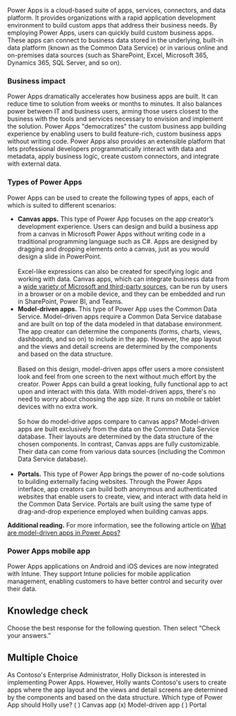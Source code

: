 Power Apps is a cloud-based suite of apps, services, connectors, and data platform. It provides organizations with a rapid application development environment to build custom apps that address their business needs. By employing Power Apps, users can quickly build custom business apps. These apps can connect to business data stored in the underlying, built-in data platform (known as the Common Data Service) or in various online and on-premises data sources (such as SharePoint, Excel, Microsoft 365, Dynamics 365, SQL Server, and so on).

### Business impact

Power Apps dramatically accelerates how business apps are built. It can reduce time to solution from weeks or months to minutes. It also balances power between IT and business users, arming those users closest to the business with the tools and services necessary to envision and implement the solution. Power Apps "democratizes" the custom business app building experience by enabling users to build feature-rich, custom business apps without writing code. Power Apps also provides an extensible platform that lets professional developers programmatically interact with data and metadata, apply business logic, create custom connectors, and integrate with external data.

### Types of Power Apps

Power Apps can be used to create the following types of apps, each of which is suited to different scenarios:

 -  **Canvas apps.** This type of Power App focuses on the app creator’s development experience. Users can design and build a business app from a canvas in Microsoft Power Apps without writing code in a traditional programming language such as C\#. Apps are designed by dragging and dropping elements onto a canvas, just as you would design a slide in PowerPoint.<br>‎<br>‎Excel-like expressions can also be created for specifying logic and working with data. Canvas apps, which can integrate business data from a [wide variety of Microsoft and third-party sources](/powerapps/maker/canvas-apps/connections-list?azure-portal=true), can be run by users in a browser or on a mobile device, and they can be embedded and run in SharePoint, Power BI, and Teams.
 -  **Model-driven apps.** This type of Power App uses the Common Data Service. Model-driven apps require a Common Data Service database and are built on top of the data modeled in that database environment. The app creator can determine the components (forms, charts, views, dashboards, and so on) to include in the app. However, the app layout and the views and detail screens are determined by the components and based on the data structure.<br>‎<br>‎Based on this design, model-driven apps offer users a more consistent look and feel from one screen to the next without much effort by the creator. Power Apps can build a great looking, fully functional app to act upon and interact with this data. With model-driven apps, there's no need to worry about choosing the app size. It runs on mobile or tablet devices with no extra work.<br>‎<br>‎So how do model-drive apps compare to canvas apps? Model-driven apps are built exclusively from the data on the Common Data Service database. Their layouts are determined by the data structure of the chosen components. In contrast, Canvas apps are fully customizable. Their data can come from various data sources (including the Common Data Service database).<br>‎
 -  **Portals.** This type of Power App brings the power of no-code solutions to building externally facing websites. Through the Power Apps interface, app creators can build both anonymous and authenticated websites that enable users to create, view, and interact with data held in the Common Data Service. Portals are built using the same type of drag-and-drop experience employed when building canvas apps.

**Additional reading.** For more information, see the following article on [What are model-driven apps in Power Apps?](/powerapps/maker/model-driven-apps/model-driven-app-overview?azure-portal=true)

### Power Apps mobile app

Power Apps applications on Android and iOS devices are now integrated with Intune. They support Intune policies for mobile application management, enabling customers to have better control and security over their data.

## Knowledge check

Choose the best response for the following question. Then select “Check your answers.”

## Multiple Choice
As Contoso's Enterprise Administrator, Holly Dickson is interested in implementing Power Apps. However, Holly wants Contoso's users to create apps where the app layout and the views and detail screens are determined by the components and based on the data structure. Which type of Power App should Holly use?
( ) Canvas app
(x) Model-driven app
( ) Portal

